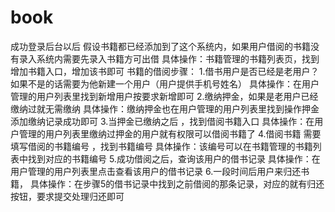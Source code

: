# book
成功登录后台以后 
假设书籍都已经添加到了这个系统内，如果用户借阅的书籍没有录入系统内需要先录入书籍方可出借
具体操作：书籍管理的书籍列表页，找到增加书籍入口，增加该书即可
书籍的借阅步骤：
1.借书用户是否已经是老用户？如果不是的话需要为他新建一个用户（用户提供手机号姓名） 
具体操作：在用户管理的用户列表里找到新增用户按要求新增即可
2.缴纳押金，如果是老用户已经缴纳过就无需缴纳 
具体操作：缴纳押金也在用户管理的用户列表里找到操作押金 添加缴纳记录成功即可
3.当押金已缴纳之后 ，找到借阅书籍入口
具体操作：在用户管理的用户列表里缴纳过押金的用户就有权限可以借阅书籍了
4.借阅书籍 需要填写借阅的书籍编号 ，找到书籍编号
具体操作：该编号可以在书籍管理的书籍列表中找到对应的书籍编号
5.成功借阅之后，查询该用户的借书记录
具体操作：在用户管理的用户列表里点击查看该用户的借书记录
6.一段时间后用户来归还书籍，
具体操作：在步骤5的借书记录中找到之前借阅的那条记录，对应的就有归还按钮，要求提交处理归还即可
